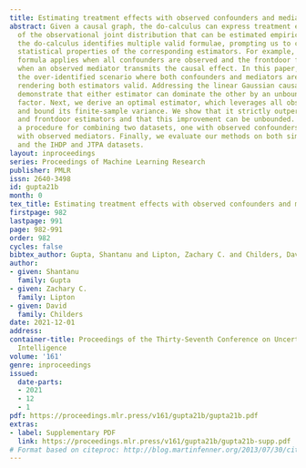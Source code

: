 ```yaml
---
title: Estimating treatment effects with observed confounders and mediators
abstract: Given a causal graph, the do-calculus can express treatment effects as functionals
  of the observational joint distribution that can be estimated empirically. Sometimes
  the do-calculus identifies multiple valid formulae, prompting us to compare the
  statistical properties of the corresponding estimators. For example, the backdoor
  formula applies when all confounders are observed and the frontdoor formula applies
  when an observed mediator transmits the causal effect. In this paper, we investigate
  the over-identified scenario where both confounders and mediators are observed,
  rendering both estimators valid. Addressing the linear Gaussian causal model, we
  demonstrate that either estimator can dominate the other by an unbounded constant
  factor. Next, we derive an optimal estimator, which leverages all observed variables,
  and bound its finite-sample variance. We show that it strictly outperforms the backdoor
  and frontdoor estimators and that this improvement can be unbounded. We also present
  a procedure for combining two datasets, one with observed confounders and another
  with observed mediators. Finally, we evaluate our methods on both simulated data
  and the IHDP and JTPA datasets.
layout: inproceedings
series: Proceedings of Machine Learning Research
publisher: PMLR
issn: 2640-3498
id: gupta21b
month: 0
tex_title: Estimating treatment effects with observed confounders and mediators
firstpage: 982
lastpage: 991
page: 982-991
order: 982
cycles: false
bibtex_author: Gupta, Shantanu and Lipton, Zachary C. and Childers, David
author:
- given: Shantanu
  family: Gupta
- given: Zachary C.
  family: Lipton
- given: David
  family: Childers
date: 2021-12-01
address:
container-title: Proceedings of the Thirty-Seventh Conference on Uncertainty in Artificial
  Intelligence
volume: '161'
genre: inproceedings
issued:
  date-parts:
  - 2021
  - 12
  - 1
pdf: https://proceedings.mlr.press/v161/gupta21b/gupta21b.pdf
extras:
- label: Supplementary PDF
  link: https://proceedings.mlr.press/v161/gupta21b/gupta21b-supp.pdf
# Format based on citeproc: http://blog.martinfenner.org/2013/07/30/citeproc-yaml-for-bibliographies/
---
```

